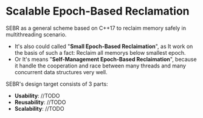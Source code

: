 # Scalable Epoch-Based Reclamation
SEBR as a general scheme based on C++17 to reclaim memory safely in multithreading scenario.
- It's also could called "**Small Epoch-Based Reclaimation**", as It work on the basis of such a fact: Reclaim all memorys below smallest epoch.
- Or It's means "**Self-Management Epoch-Based Reclaimation**", because it handle the cooperation and race between many threads and many concurrent data structures very well.

SEBR's design target consists of 3 parts:
- **Usability**: //TODO
- **Reusability**: //TODO
- **Scalability**:  //TODO
